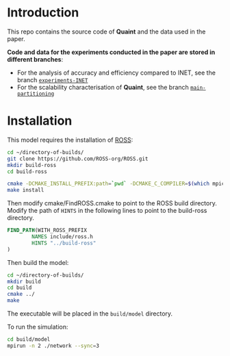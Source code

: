 # Introduction

This repo contains the source code of **Quaint** and the data used in the paper. 

**Code and data for the experiments conducted in the paper are stored in different branches**:
- For the analysis of accuracy and efficiency compared to INET, see the branch [`experiments-INET`](https://github.com/network-digital-twin/ROSS-Network-Model/tree/experiments-INET)
- For the scalability characterisation of **Quaint**, see the branch [`main-partitioning`](https://github.com/network-digital-twin/ROSS-Network-Model/tree/main-partitioning)

# Installation

This model requires the installation of [ROSS](http://github.com/carothersc/ROSS): 
```bash
cd ~/directory-of-builds/
git clone https://github.com/ROSS-org/ROSS.git
mkdir build-ross
cd build-ross

cmake -DCMAKE_INSTALL_PREFIX:path=`pwd` -DCMAKE_C_COMPILER=$(which mpicc) -DCMAKE_CXX_COMPILER=$(which mpicxx) ../ROSS
make install
```

Then modify cmake/FindROSS.cmake to point to the ROSS build directory. 
Modify the path of `HINTS` in the following lines to point to the build-ross directory.
```cmake
FIND_PATH(WITH_ROSS_PREFIX 
        NAMES include/ross.h
        HINTS "../build-ross"
)
```

Then build the model:
```bash
cd ~/directory-of-builds/
mkdir build
cd build
cmake ../
make
```

The executable will be placed in the `build/model` directory.

To run the simulation:
```bash
cd build/model
mpirun -n 2 ./network --sync=3
```
